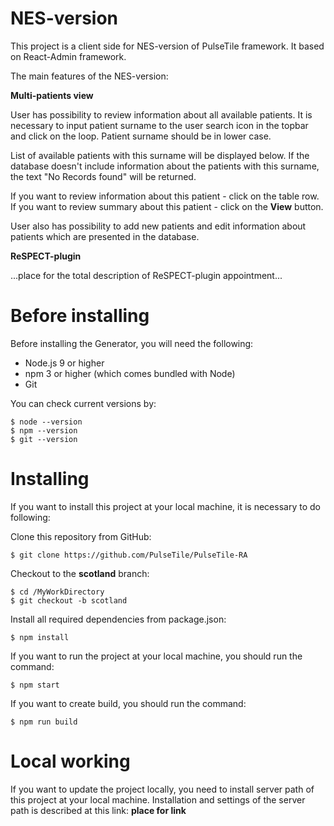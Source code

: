 # NES-version

This project is a client side for NES-version of PulseTile framework. It based on React-Admin framework. 

The main features of the NES-version:

**Multi-patients view** 

User has possibility to review information about all available patients. It is necessary to input patient surname to the user search icon in the topbar and click on the loop. Patient surname should be in lower case. 

List of available patients with this surname will be displayed below. If the database doesn't include information about the patients with this surname, the text "No Records found" will be returned. 

If you want to review information about this patient - click on the table row. If you want to review summary about this patient - click on the **View** button.

User also has possibility to add new patients and edit information about patients which are presented in the database.

**ReSPECT-plugin**

...place for the total description of ReSPECT-plugin appointment... 

# Before installing

Before installing the Generator, you will need the following:

- Node.js 9 or higher
- npm 3 or higher (which comes bundled with Node)
- Git

You can check current versions by:
```
$ node --version  
$ npm --version   
$ git --version
```

# Installing

If you want to install this project at your local machine, it is necessary to do following:

Clone this repository from GitHub:

```
$ git clone https://github.com/PulseTile/PulseTile-RA
```

Checkout to the **scotland** branch:

```
$ cd /MyWorkDirectory
$ git checkout -b scotland
```

Install all required dependencies from package.json:

```
$ npm install
```

If you want to run the project at your local machine, you should run the command:
```
$ npm start
```

If you want to create build, you should run the command:
```
$ npm run build
```

# Local working

If you want to update the project locally, you need to install server path of this project at your local machine. Installation and settings of the server path is described at this link: **place for link** 
